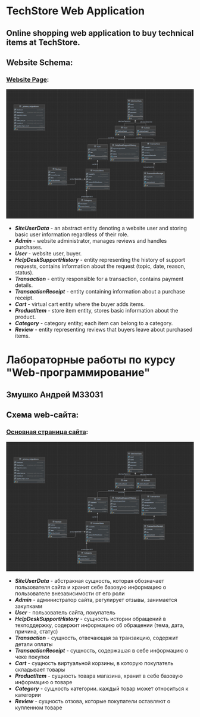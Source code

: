 # TechStore Web Application
## Online shopping web application to buy technical items at TechStore.

## Website Schema:
### [Website Page](https://azweb.onrender.com):

![Homepage](public/ReadmeSources/migrations.jpg)

- _**SiteUserData**_ - an abstract entity denoting a website user and storing basic user information regardless of their role.
- _**Admin**_ - website administrator, manages reviews and handles purchases.
- _**User**_ - website user, buyer.
- _**HelpDeskSupportHistory**_ - entity representing the history of support requests, contains information about the request (topic, date, reason, status).
- _**Transaction**_ - entity responsible for a transaction, contains payment details.
- _**TransactionReceipt**_ - entity containing information about a purchase receipt.
- _**Cart**_ - virtual cart entity where the buyer adds items.
- _**ProductItem**_ - store item entity, stores basic information about the product.
- _**Category**_ - category entity; each item can belong to a category.
- _**Review**_ - entity representing reviews that buyers leave about purchased items.

#
#
# Лабораторные работы по курсу "Web-программирование"
## Змушко Андрей М33031

## Схема web-сайта:
### [Основная страница сайта](https://azweb.onrender.com):

![homepage](public/ReadmeSources/migrations.jpg)

- _**SiteUserData**_ - абстракная сущность, которая обозначает пользователя сайта и хранит себе базовую информацию о пользователе внезависимости от его роли
- _**Admin**_ - администратор сайта, регулирует отзывы, занимается закупками
- _**User**_ - пользователь сайта, покупатель
- _**HelpDeskSupportHistory**_ - сущность истории обращений в техподдержку, содержит информацию об обращении (тема, дата, причина, статус)
- _**Transaction**_ - сущность, отвечающая за транзакцию, содержит детали оплаты
- _**TransactionReceipt**_ - сущность, содержашая в себе информацию о чеке покупки
- _**Cart**_ - сущность виртуальной корзины, в которую покупатель складывает товары
- _**ProductItem**_ - сущность товара магазина, хранит в себе базовую информацию о товаре
- _**Category**_ - сущность категории. каждый товар может относиться к категории
- _**Review**_ - сущность отзова, которые покупатели оставляют о купленном товаре
